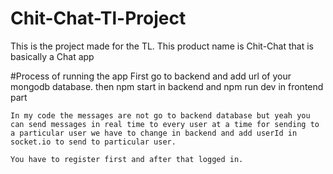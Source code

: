 # Chit-Chat-Tl-Project
This is the project made for the TL. This product name is Chit-Chat that is basically a Chat app

#Process of running the app
First go to backend and add url of your mongodb database.
then npm start in backend
and npm run dev in frontend part

```In my code the messages are not go to backend database but yeah you can send messages in real time to every user at a time for sending to a particular user we have to change in backend and add userId in socket.io to send to particular user.```

```You have to register first and after that logged in.```